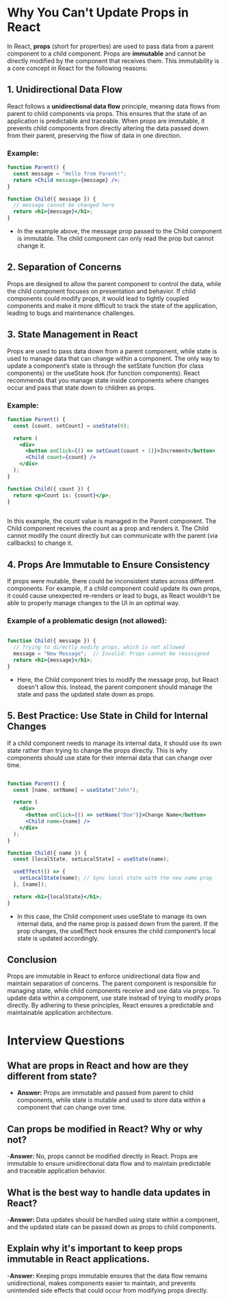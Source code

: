 # Why You Can't Update Props in React

In React, **props** (short for properties) are used to pass data from a parent component to a child component. Props are **immutable** and cannot be directly modified by the component that receives them. This immutability is a core concept in React for the following reasons:

## 1. **Unidirectional Data Flow**

React follows a **unidirectional data flow** principle, meaning data flows from parent to child components via props. This ensures that the state of an application is predictable and traceable. When props are immutable, it prevents child components from directly altering the data passed down from their parent, preserving the flow of data in one direction.

### Example:
```jsx
function Parent() {
  const message = "Hello from Parent!";
  return <Child message={message} />;
}

function Child({ message }) {
  // message cannot be changed here
  return <h1>{message}</h1>;
}
```
- In the example above, the message prop passed to the Child component is immutable. The child component can only read the prop but cannot change it.

## 2. Separation of Concerns
Props are designed to allow the parent component to control the data, while the child component focuses on presentation and behavior. If child components could modify props, it would lead to tightly coupled components and make it more difficult to track the state of the application, leading to bugs and maintenance challenges.

## 3. State Management in React
Props are used to pass data down from a parent component, while state is used to manage data that can change within a component. The only way to update a component’s state is through the setState function (for class components) or the useState hook (for function components). React recommends that you manage state inside components where changes occur and pass that state down to children as props.

### Example:

```jsx
function Parent() {
  const [count, setCount] = useState(0);

  return (
    <div>
      <button onClick={() => setCount(count + 1)}>Increment</button>
      <Child count={count} />
    </div>
  );
}

function Child({ count }) {
  return <p>Count is: {count}</p>;
} 
 
 ```
In this example, the count value is managed in the Parent component. The Child component receives the count as a prop and renders it. The Child cannot modify the count directly but can communicate with the parent (via callbacks) to change it.

## 4. Props Are Immutable to Ensure Consistency
If props were mutable, there could be inconsistent states across different components. For example, if a child component could update its own props, it could cause unexpected re-renders or lead to bugs, as React wouldn't be able to properly manage changes to the UI in an optimal way.

### Example of a problematic design (not allowed):

```jsx

function Child({ message }) {
  // Trying to directly modify props, which is not allowed
  message = "New Message";  // Invalid: Props cannot be reassigned
  return <h1>{message}</h1>;
}
```
- Here, the Child component tries to modify the message prop, but React doesn't allow this. Instead, the parent component should manage the state and pass the updated state down as props.

## 5. Best Practice: Use State in Child for Internal Changes
If a child component needs to manage its internal data, it should use its own state rather than trying to change the props directly. This is why components should use state for their internal data that can change over time.


```jsx

function Parent() {
  const [name, setName] = useState("John");

  return (
    <div>
      <button onClick={() => setName("Doe")}>Change Name</button>
      <Child name={name} />
    </div>
  );
}

function Child({ name }) {
  const [localState, setLocalState] = useState(name);

  useEffect(() => {
    setLocalState(name); // Sync local state with the new name prop
  }, [name]);

  return <h1>{localState}</h1>;
}
```
- In this case, the Child component uses useState to manage its own internal data, and the name prop is passed down from the parent. If the prop changes, the useEffect hook ensures the child component’s local state is updated accordingly.

## Conclusion
Props are immutable in React to enforce unidirectional data flow and maintain separation of concerns.
The parent component is responsible for managing state, while child components receive and use data via props.
To update data within a component, use state instead of trying to modify props directly.
By adhering to these principles, React ensures a predictable and maintainable application architecture.

# Interview Questions

## What are props in React and how are they different from state?

- **Answer:** Props are immutable and passed from parent to child components, while state is mutable and used to store data within a component that can change over time.

## Can props be modified in React? Why or why not?

-**Answer:** No, props cannot be modified directly in React. Props are immutable to ensure unidirectional data flow and to maintain predictable and traceable application behavior.

## What is the best way to handle data updates in React?

-**Answer:** Data updates should be handled using state within a component, and the updated state can be passed down as props to child components.

## Explain why it's important to keep props immutable in React applications.

-**Answer:** Keeping props immutable ensures that the data flow remains unidirectional, makes components easier to maintain, and prevents unintended side effects that could occur from modifying props directly.